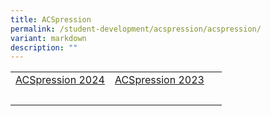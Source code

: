 ```yaml
---
title: ACSpression
permalink: /student-development/acspression/acspression/
variant: markdown
description: ""
---
```

<table>
<tbody>
<tr>
<td><a href="/acspression-2024/term-1/travelpeopleandplaces/">ACSpression 2024</a></td>
<td><a href="/announcements/ACSpression-March-2023/Bring-Your-Parents-to-School-Day/">ACSpression 2023</a></td>
<td>&nbsp;</td>
</tr>
<tr>
<td>&nbsp;</td>
<td>&nbsp;</td>
<td>&nbsp;</td>
</tr>
</tbody>
</table>